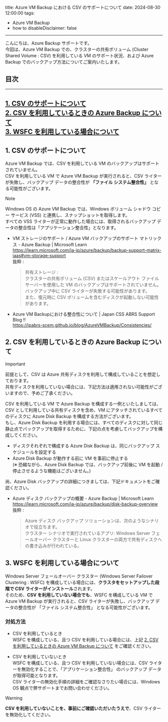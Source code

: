 title: Azure VM Backup における CSV のサポートについて
date: 2024-08-30 12:00:00
tags:
  - Azure VM Backup
  - how to
disableDisclaimer: false
---

<!-- more -->
こんにちは、Azure Backup サポートです。  
今回は、Azure VM Backup での、クラスターの共有ボリューム (Cluster Shared Volume : CSV) を利用している VM のサポート状況、および Azure Backup でのバックアップ方法についてご案内いたします。  

## 目次  
-----------------------------------------------------------
[1. CSV のサポートについて](#1)  
[2. CSV を利用しているときの Azure Backup について](#2)  
[3. WSFC を利用している場合について](#3)  
-----------------------------------------------------------

## <a id="1"></a> 1. CSV のサポートについて  
Azure VM Backup では、CSV を利用している VM のバックアップはサポートされていません。  
CSV を利用している VM で Azure VM Backup が実行されると、CSV ライターが失敗し、バックアップ データの整合性が **「ファイル システム整合性」** となる可能性がございます。  

> [!NOTE]  
> Windows OS の Azure VM Backup では、Windows ボリューム シャドウ コピー サービス (VSS) と連携し、スナップショットを取得します。  
> すべての VSS ライターが正常に動作した場合には、取得されるバックアップ データの整合性は「アプリケーション整合性」となります。  

- VM ストレージのサポート / Azure VM バックアップのサポート マトリックス - Azure Backup | Microsoft Learn  
  https://learn.microsoft.com/ja-jp/azure/backup/backup-support-matrix-iaas#vm-storage-support  
  抜粋 :  
  > 共有ストレージ :  
  > クラスターの共有ボリューム (CSV) またはスケールアウト ファイル サーバーを使用した VM のバックアップはサポートされていません。  
  > バックアップ中に CSV ライターが失敗する可能性があります。  
  > また、復元時に CSV ボリュームを含むディスクが起動しない可能性があります。  
- Azure VM Backupにおける整合性について | Japan CSS ABRS Support Blog !!  
  https://jpabrs-scem.github.io/blog/AzureVMBackup/Consistencies/  


## <a id="2"></a> 2. CSV を利用しているときの Azure Backup について  
> [!IMPORTANT]  
> 前提として、CSV は Azure 共有ディスクを利用して構成していることを想定しております。  
> 共有ディスクを利用していない場合には、下記方法は適用されない可能性がございますので、予めご了承ください。  

CSV を利用している VM で Azure Backup を構成する一例といたしましては、CSV として利用している共有ディスクを含め、VM にアタッチされているすべてのディスクに Azure Disk Backup を構成する方法がございます。  
もし、Azure Disk Backup を利用する場合には、すべてのディスクに対して同じ静止点でバックアップを取得するために、下記の点を考慮してバックアップを構成してください。  
- ディスクそれぞれで構成する Azure Disk Backup は、同じバックアップ スケジュールを設定する  
- Azure Disk Backup が動作する前に VM を事前に停止する  
  (※ 恐縮ながら、Azure Disk Backup では、バックアップ前後に VM を起動 / 停止させるような機能はございません。)  

尚、Azure Disk バックアップの詳細につきましては、下記ドキュメントをご確認ください。  
- Azure ディスク バックアップの概要 - Azure Backup | Microsoft Learn  
  https://learn.microsoft.com/ja-jp/azure/backup/disk-backup-overview  
  抜粋 :  
  > Azure ディスク バックアップ ソリューションは、次のようなシナリオで役立ちます。  
  > クラスター シナリオで実行されているアプリ: Windows Server フェールオーバー クラスターと Linux クラスターの両方で共有ディスクへの書き込みが行われている。  


## <a id="3"></a> 3. WSFC を利用している場合について  
Windows Server フェールオーバー クラスター (Windows Server Failover Clustering : WSFC) を構成している場合には、**クラスタをセットアップした段階で CSV ライターがインストール**されます。  
そのため、**CSV を利用していない場合でも**、WSFC を構成している VM で Azure VM Backup が実行されると、CSV ライターが失敗し、バックアップ データの整合性が 「ファイル システム整合性」 となる可能性がございます。  

### <a id="3.1"></a> 対処方法  
- CSV を利用しているとき  
WSFC を構成している、且つ CSV を利用している場合には、上記 [2. CSV を利用しているときの Azure VM Backup について](#2) をご確認ください。  

- CSV を利用していないとき  
WSFC を構成している、且つ CSV を利用していない場合には、CSV ライターを無効化することで、「アプリケーション整合性」 のバックアップ データが取得可能となります。  
CSV ライターの無効化手順の詳細をご確認なさりたい場合には、Windows OS 観点で弊サポートまでお問い合わせください。  

> [!WARNING]
> **CSV を利用していないことを、事前にご確認いただいたうえで**、CSV ライターを無効化してください。  